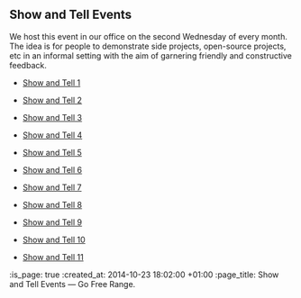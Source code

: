 Show and Tell Events
--------------------

We host this event in our office on the second Wednesday of every month. The idea is for people to demonstrate side projects, open-source projects, etc in an informal setting with the aim of garnering friendly and constructive feedback.

<ul>
  <li><p><a href="/week-274#show-and-tell">Show and Tell 1</a></p></li>
  <li><p><a href="/week-286#show-and-tell">Show and Tell 2</a></p></li>
  <li><p><a href="/week-286#show-and-tell">Show and Tell 3</a></p></li>
  <li><p><a href="/show-and-tell-4">Show and Tell 4</a></p></li>
  <li><p><a href="/show-and-tell-5">Show and Tell 5</a></p></li>
  <li><p><a href="/show-and-tell-6">Show and Tell 6</a></p></li>
  <li><p><a href="/show-and-tell-7">Show and Tell 7</a></p></li>
  <li><p><a href="/show-and-tell-8">Show and Tell 8</a></p></li>
  <li><p><a href="/show-and-tell-9">Show and Tell 9</a></p></li>
  <li><p><a href="/show-and-tell-10">Show and Tell 10</a></p></li>
  <li><p><a href="/show-and-tell-11">Show and Tell 11</a></p></li>
</ul>

:is_page: true
:created_at: 2014-10-23 18:02:00 +01:00
:page_title: Show and Tell Events &mdash; Go Free Range.
